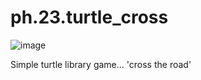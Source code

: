 # ph.23.turtle_cross
![image](https://user-images.githubusercontent.com/66756007/190894977-7b6ded76-1863-4346-ab3c-97c971de5f88.png)

Simple turtle library game... 'cross the road'
